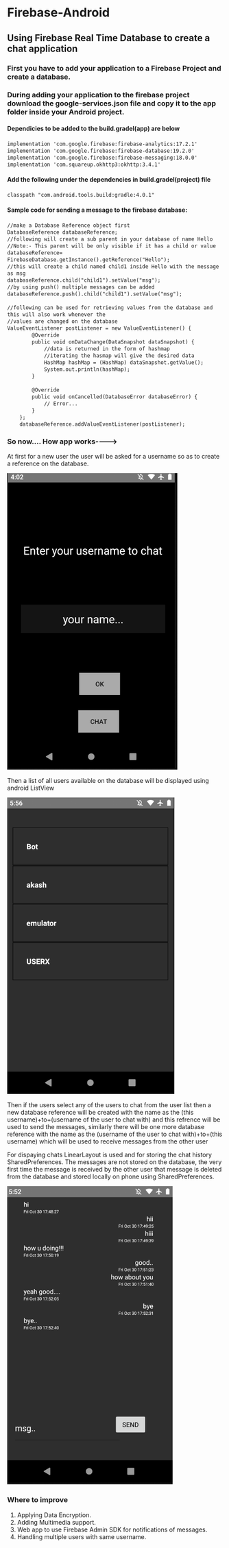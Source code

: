 # Firebase-Android
## Using Firebase Real Time Database to create a chat application

### First you have to add your application to a Firebase Project and create a database.
### During adding your application to the firebase project download the google-services.json file and copy it to the app folder inside your Android project.

#### Dependicies to be added to the build.gradel(app) are below

    implementation 'com.google.firebase:firebase-analytics:17.2.1'
    implementation 'com.google.firebase:firebase-database:19.2.0'
    implementation 'com.google.firebase:firebase-messaging:18.0.0'
    implementation 'com.squareup.okhttp3:okhttp:3.4.1'

#### Add the following under the dependencies in build.gradel(project) file
    classpath "com.android.tools.build:gradle:4.0.1"
    
    
    
#### Sample code for sending a message to the firebase database:
    
    //make a Database Reference object first
    DatabaseReference databaseReference;
    //following will create a sub parent in your database of name Hello
    //Note:- This parent will be only visible if it has a child or value
    databaseReference= FirebaseDatabase.getInstance().getReference("Hello");
    //this will create a child named child1 inside Hello with the message as msg
    databaseReference.child("child1").setValue("msg");
    //by using push() multiple messages can be added
    databaseReference.push().child("child1").setValue("msg");
    
    //following can be used for retrieving values from the database and this will also work whenever the
    //values are changed on the database
    ValueEventListener postListener = new ValueEventListener() {
            @Override
            public void onDataChange(DataSnapshot dataSnapshot) {
                //data is returned in the form of hashmap 
                //iterating the hasmap will give the desired data
                HashMap hashMap = (HashMap) dataSnapshot.getValue();
                System.out.println(hashMap);
            }

            @Override
            public void onCancelled(DatabaseError databaseError) {
                // Error...
            }
        };
        databaseReference.addValueEventListener(postListener);
        
        
### So now.... How app works---->

   At first for a new user the user will be asked for a username so as to create a reference on the database.
   
   ![alt txt](https://github.com/Spectre-ak/Firebase-Android/blob/main/images/Screenshot%202020-10-30%20160318.png)
   
   Then a list of all users available on the database will be displayed using android ListView
   
   ![alt txt](https://github.com/Spectre-ak/Firebase-Android/blob/main/images/Screenshot%202020-10-30%20175618.png)
  
  
   Then if the users select any of the users to chat from the user list then a new database reference will be created with the name as the 
   (this username)+to+(username of the user to chat with) and this refrence will be used to send the messages, similarly there will be one more
   database reference with the name as the (username of the user to chat with)+to+(this username) which will be used to receive messages from the other user
   
   For dispaying chats LinearLayout is used and for storing the chat history SharedPreferences.
   The messages are not stored on the database, the very first time the message is received by the other user that message is deleted from the 
   database and stored locally on phone using SharedPreferences.
   
   ![alt txt](https://github.com/Spectre-ak/Firebase-Android/blob/main/images/Screenshot%202020-10-30%20175313.png)
### Where to improve
   1. Applying Data Encryption.
   2. Adding Multimedia support.
   3. Web app to use Firebase Admin SDK for notifications of messages.
   4. Handling multiple users with same username.
        
